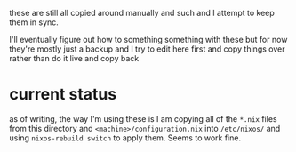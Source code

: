 these are still all copied around manually and such and I attempt to keep them in sync.

I'll eventually figure out how to something something with these but for now they're mostly just a backup and I try to edit here first and copy things over rather than do it live and copy back

# current status

as of writing, the way I'm using these is I am copying all of the `*.nix` files from this directory and `<machine>/configuration.nix` into `/etc/nixos/` and using `nixos-rebuild switch` to apply them. Seems to work fine.

